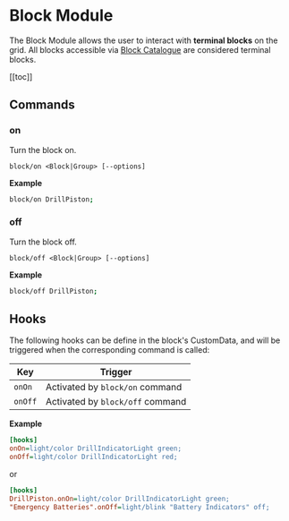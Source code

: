 # Block Module
<!-- [< Modules](../Modules.md) -->

The Block Module allows the user to interact with **terminal blocks** on the grid. All blocks accessible via [Block Catalogue](../Core/BlockCatalogue.md) are considered terminal blocks.

[[toc]]

## Commands

### on
Turn the block on.

```
block/on <Block|Group> [--options]
```

**Example**
```bash title="Terminal"
block/on DrillPiston;
```

### off
Turn the block off.

```
block/off <Block|Group> [--options]
```

**Example**
```bash title="Terminal"
block/off DrillPiston;
```

## Hooks

The following hooks can be define in the block's CustomData, and will be triggered when the corresponding command is called:

|Key        | Trigger                           |
|-          |-                                  |
| `onOn`    | Activated by `block/on` command   |
| `onOff`   | Activated by `block/off` command   |

**Example**

```ini title = "DrillPiston > Custom Data"
[hooks]
onOn=light/color DrillIndicatorLight green;
onOff=light/color DrillIndicatorLight red;
```
or

```ini title="Mother > Custom Data"
[hooks]
DrillPiston.onOn=light/color DrillIndicatorLight green;
"Emergency Batteries".onOff=light/blink "Battery Indicators" off;
```